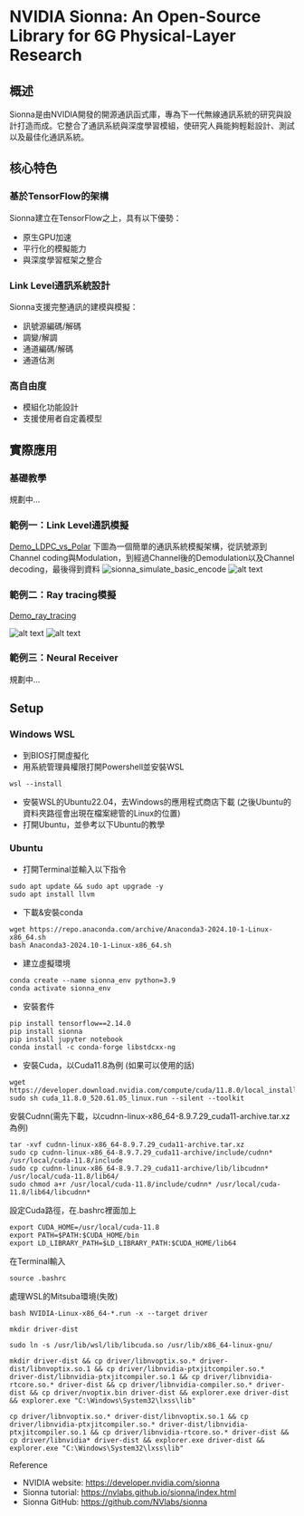 # NVIDIA Sionna: An Open-Source Library for 6G Physical-Layer Research

## 概述

Sionna是由NVIDIA開發的開源通訊函式庫，專為下一代無線通訊系統的研究與設計打造而成。它整合了通訊系統與深度學習模組，使研究人員能夠輕鬆設計、測試以及最佳化通訊系統。

## 核心特色

### 基於TensorFlow的架構

Sionna建立在TensorFlow之上，具有以下優勢：
- 原生GPU加速
- 平行化的模擬能力
- 與深度學習框架之整合

### Link Level通訊系統設計

Sionna支援完整通訊的建模與模擬：
- 訊號源編碼/解碼
- 調變/解調
- 通道編碼/解碼
- 通道估測

### 高自由度

- 模組化功能設計
- 支援使用者自定義模型



## 實際應用
### 基礎教學
規劃中...
### 範例一：Link Level通訊模擬
[Demo_LDPC_vs_Polar](sample_code/Demo_LDPC_vs_Polar.ipynb)
下圖為一個簡單的通訊系統模擬架構，從訊號源到Channel coding與Modulation，到經過Channel後的Demodulation以及Channel decoding，最後得到資料
![sionna_simulate_basic_encode](fig/sionna_simulate_basic_encode.png)
![alt text](fig/ldpc_vs_polar.png)

### 範例二：Ray tracing模擬
[Demo_ray_tracing](sample_code/Demo_ray_tracing.ipynb)

![alt text](fig/demo_ray_tracing.png)
![alt text](fig/demo_radio_map.png)
### 範例三：Neural Receiver
規劃中...

## Setup

### Windows WSL
* 到BIOS打開虛擬化
* 用系統管理員權限打開Powershell並安裝WSL
```
wsl --install
```
* 安裝WSL的Ubuntu22.04，去Windows的應用程式商店下載 (之後Ubuntu的資料夾路徑會出現在檔案總管的Linux的位置)
* 打開Ubuntu，並參考以下Ubuntu的教學
### Ubuntu
* 打開Terminal並輸入以下指令
```
sudo apt update && sudo apt upgrade -y
sudo apt install llvm
```
* 下載&安裝conda
```
wget https://repo.anaconda.com/archive/Anaconda3-2024.10-1-Linux-x86_64.sh
bash Anaconda3-2024.10-1-Linux-x86_64.sh
```
* 建立虛擬環境
```
conda create --name sionna_env python=3.9
conda activate sionna_env
```
* 安裝套件
```
pip install tensorflow==2.14.0
pip install sionna
pip install jupyter notebook
conda install -c conda-forge libstdcxx-ng
```

* 安裝Cuda，以Cuda11.8為例 (如果可以使用的話)
```
wget https://developer.download.nvidia.com/compute/cuda/11.8.0/local_installers/cuda_11.8.0_520.61.05_linux.run
sudo sh cuda_11.8.0_520.61.05_linux.run --silent --toolkit
```
安裝Cudnn(需先下載，以cudnn-linux-x86_64-8.9.7.29_cuda11-archive.tar.xz為例)
```
tar -xvf cudnn-linux-x86_64-8.9.7.29_cuda11-archive.tar.xz
sudo cp cudnn-linux-x86_64-8.9.7.29_cuda11-archive/include/cudnn* /usr/local/cuda-11.8/include
sudo cp cudnn-linux-x86_64-8.9.7.29_cuda11-archive/lib/libcudnn* /usr/local/cuda-11.8/lib64/
sudo chmod a+r /usr/local/cuda-11.8/include/cudnn* /usr/local/cuda-11.8/lib64/libcudnn*
```
設定Cuda路徑，在.bashrc裡面加上
```
export CUDA_HOME=/usr/local/cuda-11.8
export PATH=$PATH:$CUDA_HOME/bin
export LD_LIBRARY_PATH=$LD_LIBRARY_PATH:$CUDA_HOME/lib64
```
在Terminal輸入
```
source .bashrc
```

處理WSL的Mitsuba環境(失敗)
```
bash NVIDIA-Linux-x86_64-*.run -x --target driver

mkdir driver-dist

sudo ln -s /usr/lib/wsl/lib/libcuda.so /usr/lib/x86_64-linux-gnu/

mkdir driver-dist && cp driver/libnvoptix.so.* driver-dist/libnvoptix.so.1 && cp driver/libnvidia-ptxjitcompiler.so.* driver-dist/libnvidia-ptxjitcompiler.so.1 && cp driver/libnvidia-rtcore.so.* driver-dist && cp driver/libnvidia-compiler.so.* driver-dist && cp driver/nvoptix.bin driver-dist && explorer.exe driver-dist && explorer.exe "C:\Windows\System32\lxss\lib"

cp driver/libnvoptix.so.* driver-dist/libnvoptix.so.1 && cp driver/libnvidia-ptxjitcompiler.so.* driver-dist/libnvidia-ptxjitcompiler.so.1 && cp driver/libnvidia-rtcore.so.* driver-dist && cp driver/libnvidia* driver-dist && explorer.exe driver-dist && explorer.exe "C:\Windows\System32\lxss\lib"
```
Reference
* NVIDIA website: https://developer.nvidia.com/sionna
* Sionna tutorial: https://nvlabs.github.io/sionna/index.html
* Sionna GitHub: https://github.com/NVlabs/sionna
